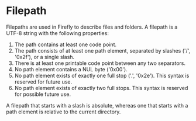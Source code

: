 # Filepath

Filepaths are used in Firefly to describe files and folders. A filepath is a UTF-8 string with the following properties:

1. The path contains at least one code point.
2. The path consists of at least one path element, separated by slashes ('/', '0x2f'), or a single slash.
3. There is at least one printable code point between any two separators.
4. No path element contains a NUL byte ('0x00').
5. No path element exists of exactly one full stop ('.', '0x2e'). This syntax is reserved for future use.
6. No path element exists of exactly two full stops. This syntax is reserved for possible future use.

A filepath that starts with a slash is absolute, whereas one that starts with a path element is relative to the current directory.
